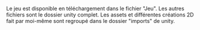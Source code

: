 Le jeu est disponible en téléchargement dans le fichier "Jeu". Les autres fichiers sont le dossier unity complet. Les assets et différentes créations 2D fait par moi-même sont regroupé dans le dossier "imports" de unity. 
